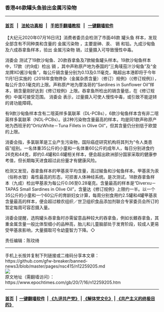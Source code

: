 ### 香港46款罐头鱼验出金属污染物
------------------------

#### [首页](https://github.com/gfw-breaker/banned-news3/blob/master/README.md) &nbsp;&nbsp;|&nbsp;&nbsp; [法轮功真相](https://github.com/begood0513/basic/blob/master/README.md)  &nbsp;&nbsp;|&nbsp;&nbsp; [手把手翻墙教程](https://github.com/gfw-breaker/guides/wiki)  &nbsp;&nbsp;|&nbsp;&nbsp; [一键翻墙软件](https://github.com/gfw-breaker/nogfw/blob/master/README.md)  



<div><p>
 【大纪元2020年07月16日讯】消费者委员会检测了市面46款
 <ok href="https://www.epochtimes.com/gb/tag/%E7%BD%90%E5%A4%B4%E9%B1%BC.html">
  罐头鱼
 </ok>
 样本，发现全部含有不同种类和含量的
 <ok href="https://www.epochtimes.com/gb/tag/%E9%87%91%E5%B1%9E%E6%B1%A1%E6%9F%93%E7%89%A9.html">
  金属污染物
 </ok>
 ，主要是砷、汞、
 <ok href="https://www.epochtimes.com/gb/tag/%E9%95%89.html">
  镉
 </ok>
 和铅。九成沙甸鱼及六成吞拿鱼样本，验出
 <ok href="https://www.epochtimes.com/gb/tag/%E9%87%91%E5%B1%9E%E6%B1%A1%E6%9F%93%E7%89%A9.html">
  金属污染物
 </ok>
 镉，过量摄入可导致慢性中毒。
</p>
<p>
 <ok href="https://www.epochtimes.com/gb/tag/%E6%B6%88%E5%A7%94%E4%BC%9A.html">
  消委会
 </ok>
 测试了19款沙甸鱼、20款吞拿鱼及7款鲮鱼罐头样本。19款沙甸鱼样本中，17款（约9成）检出
 <ok href="https://www.epochtimes.com/gb/tag/%E9%95%89.html">
  镉
 </ok>
 ，其中声称原产地为泰国的“三角唛茄汁沙甸鱼”及“金龙牌XO酱沙甸鱼”，每公斤镉含量分别为0.13及0.11毫克，略超出本港即将于今年11月1日实施的《2018年食物搀杂（金属杂质含量）（修订）规例》（《修订规例》），每公斤含0.1毫克的上限。声称原产地为摩洛哥的“Sardines in Sunflower Oil”样本，镉含量刚好达到《修订规例》上限。吞拿鱼所检出的镉含量低，在《修订规例》中属可接受范围。
 <ok href="https://www.epochtimes.com/gb/tag/%E6%B6%88%E5%A7%94%E4%BC%9A.html">
  消委会
 </ok>
 表示，过量摄入可使人慢性中毒，或引致不能逆转的肾功能障碍。
</p>
<p>
 有9款沙甸鱼样本含有二噁英样多氯联苯（DL-PCBs），6款沙甸鱼样本含有非二噁英样多氯联苯（NDL-PCBs）。该2种污染物含量最高的样本，均是同1款声称原产地为西班牙的“OrtizWhite－Tuna Fillets in Olive Oil”，但其含量仍分别低于欧盟的上限。
</p>
<p>
 消委会指，多氯联苯是工业产生污染物，国际癌症研究机构将其列为“令人类患癌”组别。一名体重35公斤的小童和一名体重60公斤的成年人，每日分别进食约26克和44克，即约0.4罐和0.6罐相关样本，便会超出欧洲部分国家采取的健康参考值，但长期每天进食超过此份量才有健康风险。
</p>
<p>
 检测又发现，吞拿鱼样本的甲基汞平均含量，高过鲮鱼和沙甸鱼样本。甲基汞为汞（俗称水银）毒性最高的形态，可损害人体神经系统。是次测试，18款吞拿鱼样本（九成）检出甲基汞为每公斤0.06至0.28毫克。含量最高的样本是“Diverxu－TAPAS Small Sardines in Olive Oil”，含量达《修订规例》上限约一半。以一个35公斤的小童和一个60公斤的育龄妇女计算，每周分别食用约2.5罐和4罐甲基汞含量最高的样本，便会超过粮农组织／世卫组织食品添加剂联合专家委员会所订的暂定每周可容忍摄入量。
</p>
<p>
 消委会提醒，选购罐头吞拿鱼时亦需留意品种较大的吞拿鱼，例如长鳍吞拿鱼，其重金属含量一般比体型细小的品种高，胎儿和儿童脑部处于发育阶段，较成人更易受甲基汞影响，大量摄取可令幼童智力下降。◇
</p>
<p>
 责任编辑：陈玟绮
</p>
</div>
<hr/>
手机上长按并复制下列链接或二维码分享本文章：<br/>
https://github.com/gfw-breaker/banned-news3/blob/master/pages/nsc415/n12259205.md <br/>
<a href='https://github.com/gfw-breaker/banned-news3/blob/master/pages/nsc415/n12259205.md'><img src='https://github.com/gfw-breaker/banned-news3/blob/master/pages/nsc415/n12259205.md.png'/></a> <br/>
原文地址（需翻墙访问）：https://www.epochtimes.com/gb/20/7/16/n12259205.htm


------------------------
#### [首页](https://github.com/gfw-breaker/banned-news3/blob/master/README.md) &nbsp;|&nbsp; [一键翻墙软件](https://github.com/gfw-breaker/nogfw/blob/master/README.md) &nbsp;| [《九评共产党》](https://github.com/gfw-breaker/9ping.md/blob/master/README.md#九评之一评共产党是什么) | [《解体党文化》](https://github.com/gfw-breaker/jtdwh.md/blob/master/README.md) | [《共产主义的终极目的》](https://github.com/gfw-breaker/gczydzjmd.md/blob/master/README.md)


<img src='http://gfw-breaker.win/banned-news3/pages/nsc415/n12259205.md' width='0px' height='0px'/>